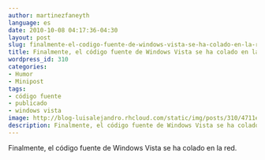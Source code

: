 ```yaml
---
author: martinezfaneyth
language: es
date: 2010-10-08 04:17:36-04:30
layout: post
slug: finalmente-el-codigo-fuente-de-windows-vista-se-ha-colado-en-la-red
title: Finalmente, el código fuente de Windows Vista se ha colado en la red
wordpress_id: 310
categories:
- Humor
- Minipost
tags:
- código fuente
- publicado
- windows vista
image: http://blog-luisalejandro.rhcloud.com/static/img/posts/310/4711ed7415c4620db95f6eb5c7ea9ecb.jpg
description: Finalmente, el código fuente de Windows Vista se ha colado en la red.
---
```


Finalmente, el código fuente de Windows Vista se ha colado en la red.

